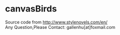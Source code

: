 # canvasBirds
Source code from http://www.stylenovels.com/en/  
Any Question,Please Contact: gallenhu[at]foxmail.com
